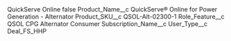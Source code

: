 <?xml version="1.0" encoding="UTF-8"?>
<CustomMetadata xmlns="http://soap.sforce.com/2006/04/metadata" xmlns:xsi="http://www.w3.org/2001/XMLSchema-instance" xmlns:xsd="http://www.w3.org/2001/XMLSchema">
    <label>QuickServe Online</label>
    <protected>false</protected>
    <values>
        <field>Product_Name__c</field>
        <value xsi:type="xsd:string">QuickServe® Online for Power Generation - Alternator</value>
    </values>
    <values>
        <field>Product_SKU__c</field>
        <value xsi:type="xsd:string">QSOL-Alt-02300-1</value>
    </values>
    <values>
        <field>Role_Feature__c</field>
        <value xsi:type="xsd:string">QSOL CPG Alternator Consumer</value>
    </values>
    <values>
        <field>Subscription_Name__c</field>
        <value xsi:nil="true"/>
    </values>
    <values>
        <field>User_Type__c</field>
        <value xsi:type="xsd:string">Deal_FS_HHP</value>
    </values>
</CustomMetadata>

